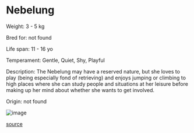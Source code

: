# Nebelung

Weight: 3 - 5 kg

Bred for: not found 

Life span: 11 - 16 yo

Temperament: Gentle, Quiet, Shy, Playful

Description: The Nebelung may have a reserved nature, but she loves to play (being especially fond of retrieving) and enjoys jumping or climbing to high places where she can study people and situations at her leisure before making up her mind about whether she wants to get involved.

Origin: not found

![image](https://cdn2.thecatapi.com/images/OGTWqNNOt.jpg)

[source](https://api.thecatapi.com/v1/breeds/nebe)
